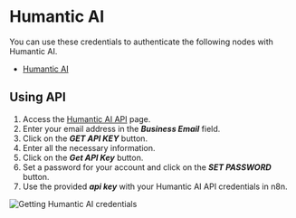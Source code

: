 # Humantic AI

You can use these credentials to authenticate the following nodes with Humantic AI.
- [Humantic AI](/integrations/nodes/n8n-nodes-base.humanticAi/)

## Using API

1. Access the [Humantic AI API](https://api.humantic.ai/) page.
2. Enter your email address in the ***Business Email*** field.
3. Click on the ***GET API KEY*** button.
4. Enter all the necessary information.
5. Click on the ***Get API Key*** button.
6. Set a password for your account and click on the ***SET PASSWORD*** button.
7. Use the provided ***api key*** with your Humantic AI API credentials in n8n.

![Getting Humantic AI credentials](/_images/integrations/credentials/humanticai/using-api-key.gif)
